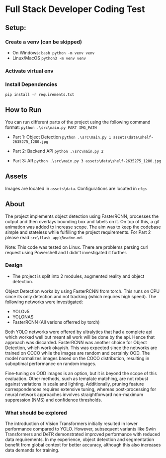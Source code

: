 # Full Stack Developer Coding Test

## Setup:
### Create a venv (can be skipped)
- On Windows:
```bash python -m venv venv```
- Linux/MacOS
```python3 -m venv venv```
### Activate virtual env 

### Install Dependencies
`pip install -r requirements.txt`

## How to Run 
You can run different parts of the project using the following command format:
```python .\src\main.py PART IMG_PATH```

- Part 1: Object Detection
```python .\src\main.py 1 assets\data\shelf-2635275_1280.jpg```

- Part 2: Backend API
```python .\src\main.py 2```

- Part 3: AR
```python .\src\main.py 3 assets\data\shelf-2635275_1280.jpg```

## Assets
Images are located in `assets\data`. Configurations are located in `cfgs`


## About

The project implements object detection using FasterRCNN, processes the output and then overlays bounding box and labels on it. On top of this, a gif animation was added to increase scope. The aim was to keep the codebase simple and stateless while fulfilling the project requirements. For Part 2 please read `src\flask_app\Readme.md`. 

Note: This code was tested on Linux. There are problems parsing curl request using Powershell and I didn't investigated it further. 

### Design
- The project is split into 2 modules, augmented reality and object detection.

Object Detection works by using FasterRCNN from torch. This runs on CPU since its only detection and not tracking (which requires high speed). The following networks were investigated: 
- YOLOv5
- YOLONAS
- FasterRCNN (All verions offerred by torch)

Both YOLO networks were offered by ultralytics that had a complete api which worked well but meant all work will be done by the api. Hence that approach was discarded. FasterRCNN was another choice for Object Detection, which work okayish. This was expected since the networks are trained on COCO while the images are random and certainly OOD. The model normalizes images based on the COCO distribution, resulting in suboptimal performance on random images.


Fine-tuning on OOD images is an option, but it is beyond the scope of this evaluation. Other methods, such as template matching, are not robust against variations in scale and lighting. Additionally, pruning feature correspondences requires extensive tuning, whereas post-processing for neural network approaches involves straightforward non-maximum suppression (NMS) and confidence thresholds.

### What should be explored
The introduction of Vision Transformers initially resulted in lower performance compared to YOLO. However, subsequent variants like Swin Transformers and DeTR demonstrated improved performance with reduced data requirements. In my experience, object detection and segmentation benefit from global context for better accuracy, although this also increases data demands for training.
